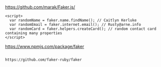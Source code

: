 https://github.com/marak/Faker.js/


  <script src = "faker.js" type = "text/javascript"></script>
    <script>
      var randomName = faker.name.findName(); // Caitlyn Kerluke
      var randomEmail = faker.internet.email(); // Rusty@arne.info
      var randomCard = faker.helpers.createCard(); // random contact card containing many properties
    </script>

https://www.npmjs.com/package/faker



```rails

https://github.com/faker-ruby/faker
```
